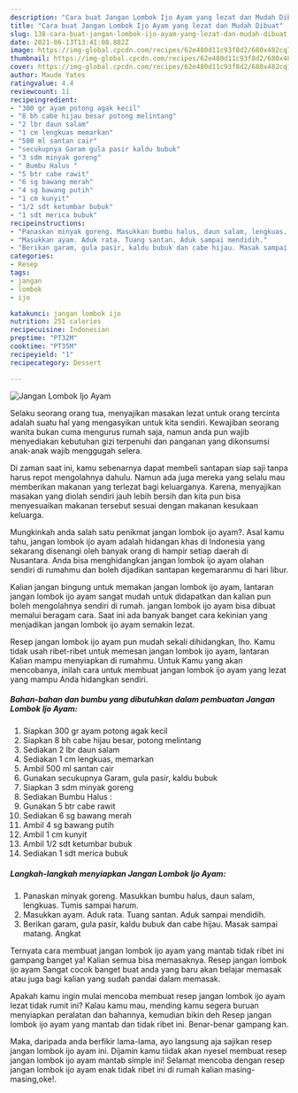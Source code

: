 ```yaml
---
description: "Cara buat Jangan Lombok Ijo Ayam yang lezat dan Mudah Dibuat"
title: "Cara buat Jangan Lombok Ijo Ayam yang lezat dan Mudah Dibuat"
slug: 138-cara-buat-jangan-lombok-ijo-ayam-yang-lezat-dan-mudah-dibuat
date: 2021-06-13T13:41:08.882Z
image: https://img-global.cpcdn.com/recipes/62e480d11c93f8d2/680x482cq70/jangan-lombok-ijo-ayam-foto-resep-utama.jpg
thumbnail: https://img-global.cpcdn.com/recipes/62e480d11c93f8d2/680x482cq70/jangan-lombok-ijo-ayam-foto-resep-utama.jpg
cover: https://img-global.cpcdn.com/recipes/62e480d11c93f8d2/680x482cq70/jangan-lombok-ijo-ayam-foto-resep-utama.jpg
author: Maude Yates
ratingvalue: 4.4
reviewcount: 11
recipeingredient:
- "300 gr ayam potong agak kecil"
- "8 bh cabe hijau besar potong melintang"
- "2 lbr daun salam"
- "1 cm lengkuas memarkan"
- "500 ml santan cair"
- "secukupnya Garam gula pasir kaldu bubuk"
- "3 sdm minyak goreng"
- " Bumbu Halus "
- "5 btr cabe rawit"
- "6 sg bawang merah"
- "4 sg bawang putih"
- "1 cm kunyit"
- "1/2 sdt ketumbar bubuk"
- "1 sdt merica bubuk"
recipeinstructions:
- "Panaskan minyak goreng. Masukkan bumbu halus, daun salam, lengkuas. Tumis sampai harum."
- "Masukkan ayam. Aduk rata. Tuang santan. Aduk sampai mendidih."
- "Berikan garam, gula pasir, kaldu bubuk dan cabe hijau. Masak sampai matang. Angkat"
categories:
- Resep
tags:
- jangan
- lombok
- ijo

katakunci: jangan lombok ijo 
nutrition: 251 calories
recipecuisine: Indonesian
preptime: "PT32M"
cooktime: "PT35M"
recipeyield: "1"
recipecategory: Dessert

---
```



![Jangan Lombok Ijo Ayam](https://img-global.cpcdn.com/recipes/62e480d11c93f8d2/680x482cq70/jangan-lombok-ijo-ayam-foto-resep-utama.jpg)

Selaku seorang orang tua, menyajikan masakan lezat untuk orang tercinta adalah suatu hal yang mengasyikan untuk kita sendiri. Kewajiban seorang  wanita bukan cuma mengurus rumah saja, namun anda pun wajib menyediakan kebutuhan gizi terpenuhi dan panganan yang dikonsumsi anak-anak wajib menggugah selera.

Di zaman  saat ini, kamu sebenarnya dapat membeli santapan siap saji tanpa harus repot mengolahnya dahulu. Namun ada juga mereka yang selalu mau memberikan makanan yang terlezat bagi keluarganya. Karena, menyajikan masakan yang diolah sendiri jauh lebih bersih dan kita pun bisa menyesuaikan makanan tersebut sesuai dengan makanan kesukaan keluarga. 



Mungkinkah anda salah satu penikmat jangan lombok ijo ayam?. Asal kamu tahu, jangan lombok ijo ayam adalah hidangan khas di Indonesia yang sekarang disenangi oleh banyak orang di hampir setiap daerah di Nusantara. Anda bisa menghidangkan jangan lombok ijo ayam olahan sendiri di rumahmu dan boleh dijadikan santapan kegemaranmu di hari libur.

Kalian jangan bingung untuk memakan jangan lombok ijo ayam, lantaran jangan lombok ijo ayam sangat mudah untuk didapatkan dan kalian pun boleh mengolahnya sendiri di rumah. jangan lombok ijo ayam bisa dibuat memalui beragam cara. Saat ini ada banyak banget cara kekinian yang menjadikan jangan lombok ijo ayam semakin lezat.

Resep jangan lombok ijo ayam pun mudah sekali dihidangkan, lho. Kamu tidak usah ribet-ribet untuk memesan jangan lombok ijo ayam, lantaran Kalian mampu menyiapkan di rumahmu. Untuk Kamu yang akan mencobanya, inilah cara untuk membuat jangan lombok ijo ayam yang lezat yang mampu Anda hidangkan sendiri.

<!--inarticleads1-->

##### Bahan-bahan dan bumbu yang dibutuhkan dalam pembuatan Jangan Lombok Ijo Ayam:

1. Siapkan 300 gr ayam potong agak kecil
1. Siapkan 8 bh cabe hijau besar, potong melintang
1. Sediakan 2 lbr daun salam
1. Sediakan 1 cm lengkuas, memarkan
1. Ambil 500 ml santan cair
1. Gunakan secukupnya Garam, gula pasir, kaldu bubuk
1. Siapkan 3 sdm minyak goreng
1. Sediakan  Bumbu Halus :
1. Gunakan 5 btr cabe rawit
1. Sediakan 6 sg bawang merah
1. Ambil 4 sg bawang putih
1. Ambil 1 cm kunyit
1. Ambil 1/2 sdt ketumbar bubuk
1. Sediakan 1 sdt merica bubuk




<!--inarticleads2-->

##### Langkah-langkah menyiapkan Jangan Lombok Ijo Ayam:

1. Panaskan minyak goreng. Masukkan bumbu halus, daun salam, lengkuas. Tumis sampai harum.
1. Masukkan ayam. Aduk rata. Tuang santan. Aduk sampai mendidih.
1. Berikan garam, gula pasir, kaldu bubuk dan cabe hijau. Masak sampai matang. Angkat




Ternyata cara membuat jangan lombok ijo ayam yang mantab tidak ribet ini gampang banget ya! Kalian semua bisa memasaknya. Resep jangan lombok ijo ayam Sangat cocok banget buat anda yang baru akan belajar memasak atau juga bagi kalian yang sudah pandai dalam memasak.

Apakah kamu ingin mulai mencoba membuat resep jangan lombok ijo ayam lezat tidak rumit ini? Kalau kamu mau, mending kamu segera buruan menyiapkan peralatan dan bahannya, kemudian bikin deh Resep jangan lombok ijo ayam yang mantab dan tidak ribet ini. Benar-benar gampang kan. 

Maka, daripada anda berfikir lama-lama, ayo langsung aja sajikan resep jangan lombok ijo ayam ini. Dijamin kamu tiidak akan nyesel membuat resep jangan lombok ijo ayam mantab simple ini! Selamat mencoba dengan resep jangan lombok ijo ayam enak tidak ribet ini di rumah kalian masing-masing,oke!.

